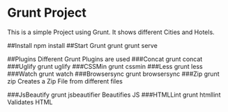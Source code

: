 # Grunt Project
This is a simple Project using Grunt. It shows different Cities and Hotels.

##Install
    npm install
##Start Grunt
    grunt
    grunt serve    
    
##Plugins
Different Grunt Plugins are used
###Concat
    grunt concat
###Uglify
    grunt uglify
###CSSMin
    grunt cssmin
###Less
    grunt less
###Watch
    grunt watch
###Browsersync
    grunt browsersync
###Zip
    grunt zip
Creates a Zip File from different files
    
###JsBeautify
    grunt jsbeautifier
Beautifies JS
###HTMLLint
    grunt htmllint
Validates HTML